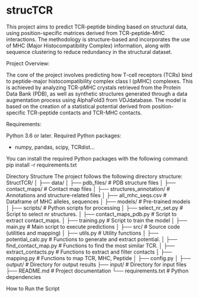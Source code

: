 # strucTCR

This project aims to predict TCR-peptide binding based on structural data, using position-specific matrices derived from TCR-peptide-MHC interactions. The methodology is structure-based and incorporates the use of MHC (Major Histocompatibility Complex) information, along with sequence clustering to reduce redundancy in the structural dataset.

Project Overview:

The core of the project involves predicting how T-cell receptors (TCRs) bind to peptide-major histocompatibility complex class I (pMHC) complexes. This is achieved by analyzing TCR-pMHC crystals retrieved from the Protein Data Bank (PDB), as well as synthetic structures generated through a data augmentation process using AlphaFold3 from VDJdatabase. The model is based on the creation of a statistical potential derived from position-specific TCR-peptide contacts and TCR-MHC contacts.

Requirements:

Python 3.6 or later.
Required Python packages:
- numpy, pandas, scipy, TCRdist...

You can install the required Python packages with the following command:
pip install -r requirements.txt

Directory Structure
The project follows the following directory structure:
StructTCR/
│
├── data/
│   ├── pdb_files/                # PDB structure files
│   ├── contact_maps/             # Contact map files
│   ├── structures_annotation/    # Annotations and structure-related files
│   ├── all_mhc_seqs.csv          # Dataframe of MHC alleles, sequences 
│
├── models/                       # Pre-trained models
│
├── scripts/                      # Python scripts for processing
│   ├── select_nr_set.py	  # Script to select nr structures.
│   ├── contact_maps_pdb.py	  # Script to extract contact_maps.
│   ├── training.py		  # Script to train the model
│   ├── main.py			  # Main script to execute predictions
│
├── src/                          # Source code (utilities and mapping)
│   ├── utils.py                  # Utility functions
│   ├── potential_calc.py         # Functions to generate and extract potential.
│   ├── find_contact_map.py	  # Functions to find the most similar TCR.
│   ├── extract_contacts.py	  # Functions to extract and filter contacts
│   ├── mapping.py	  	  # Functions to map TCR, MHC, Peptide
│   ├── config.py
│
├── output/                       # Directory for output results
├── input/                        # Directory for input files
├── README.md                     # Project documentation
└── requirements.txt              # Python dependencies

How to Run the Script






